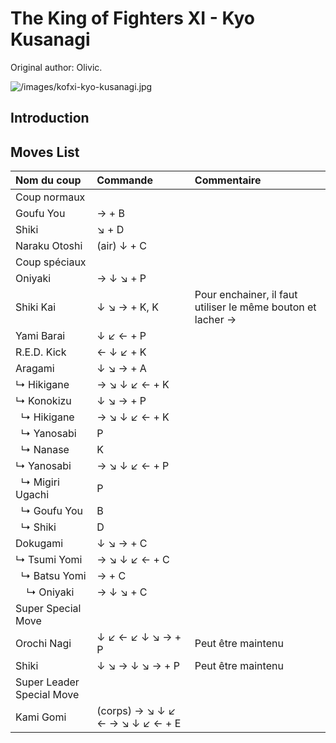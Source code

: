 # The King of Fighters XI - Kyo Kusanagi

Original author: Olivic.

![](/images/kofxi-kyo-kusanagi.jpg "/images/kofxi-kyo-kusanagi.jpg")

## Introduction

## Moves List

| Nom du coup               | Commande                        | Commentaire                                                 |
|:--------------------------|:--------------------------------|:------------------------------------------------------------|
| Coup normaux              |                                 |                                                             |
| Goufu You                 | → + B                           |                                                             |
| Shiki                     | ↘ + D                           |                                                             |
| Naraku Otoshi             | (air) ↓ + C                     |                                                             |
| Coup spéciaux             |                                 |                                                             |
| Oniyaki                   | → ↓ ↘ + P                       |                                                             |
| Shiki Kai                 | ↓ ↘ → + K, K                    | Pour enchainer, il faut utiliser le même bouton et lacher → |
| Yami Barai                | ↓ ↙ ← + P                       |                                                             |
| R.E.D. Kick               | ← ↓ ↙ + K                       |                                                             |
| Aragami                   | ↓ ↘ → + A                       |                                                             |
| ↳ Hikigane                | → ↘ ↓ ↙ ← + K                   |                                                             |
| ↳ Konokizu                | ↓ ↘ → + P                       |                                                             |
|   ↳ Hikigane              | → ↘ ↓ ↙ ← + K                   |                                                             |
|   ↳ Yanosabi              | P                               |                                                             |
|   ↳ Nanase                | K                               |                                                             |
| ↳ Yanosabi                | → ↘ ↓ ↙ ← + P                   |                                                             |
|   ↳ Migiri Ugachi         | P                               |                                                             |
|   ↳ Goufu You             | B                               |                                                             |
|   ↳ Shiki                 | D                               |                                                             |
| Dokugami                  | ↓ ↘ → + C                       |                                                             |
| ↳ Tsumi Yomi              | → ↘ ↓ ↙ ← + C                   |                                                             |
|   ↳ Batsu Yomi            | → + C                           |                                                             |
|     ↳ Oniyaki             | → ↓ ↘ + C                       |                                                             |
| Super Special Move        |                                 |                                                             |
| Orochi Nagi               | ↓ ↙ ← ↙ ↓ ↘ → + P               | Peut être maintenu                                          |
| Shiki                     | ↓ ↘ → ↓ ↘ → + P                 | Peut être maintenu                                          |
| Super Leader Special Move |                                 |                                                             |
| Kami Gomi                 | (corps) → ↘ ↓ ↙ ← → ↘ ↓ ↙ ← + E |                                                             |
